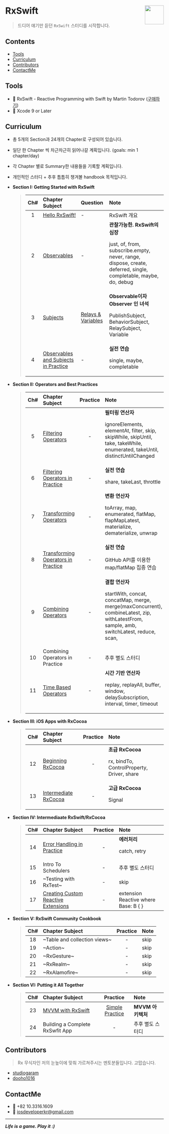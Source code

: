 # RxSwift <img src = "https://github.com/ReactiveX/RxSwift/raw/master/assets/Rx_Logo_M.png" width = 60  align = right> 

>드디어 얘기만 듣던 `RxSwift` 스터디를 시작합니다.

## Contents
* [Tools](https://github.com/fimuxd/RxSwift#tools)
* [Curriculum](https://github.com/fimuxd/RxSwift#curriculum)
* [Contributors](https://github.com/fimuxd/RxSwift#Contributors)
* [ContactMe](https://github.com/fimuxd/RxSwift#ContactMe)

## Tools
* 📕 RxSwift - Reactive Programming with Swift by Martin Todorov ([구매하기](https://store.raywenderlich.com/products/rxswift?_ga=2.88706715.1421367013.1516248812-515082446.1516248812))
* 🔨 Xcode 9 or Later

## Curriculum

* 총 5개의 Section과 24개의 Chapter로 구성되어 있습니다.
* 일단 한 Chapter 씩 차근차근히 읽어나갈 계획입니다. (goals: min 1 chapter/day)
* 각 Chapter 별로 Summary한 내용들을 기록할 계획입니다.
* 개인적인 스터디 + 추후 틈틈히 챙겨볼 handbook 목적입니다.

* **Section I: Getting Started with RxSwift**
	> | Ch# | Chapter Subject | Question | Note | 
	> |:---:| :--- | :--- | :--- |
	> |1|[Hello RxSwift!](https://github.com/fimuxd/RxSwift/blob/master/Lectures/01_HelloRxSwift/Ch.1%20Hello%20RxSwift.md) | - | RxSwift 개요|
	> |2|[Observables](https://github.com/fimuxd/RxSwift/blob/master/Lectures/02_Observables/Ch2.%20Observables.md) | - | **관찰가능한. RxSwift의 심장**<p> just, of, from, subscribe.empty, never, range, dispose, create, deferred, single, completable, maybe, do, debug |
	> |3|[Subjects](https://github.com/fimuxd/RxSwift/blob/master/Lectures/03_Subjects/Ch3.%20Subjects.md) | [Relays & Variables](https://github.com/fimuxd/RxSwift/blob/master/Lectures/03_Subjects/Ch3.%20Homework.md) | **Observable이자 Observer 인 녀석**<p> PublishSubject, BehaviorSubject, RelaySubject, Variable|
	> |4|[Observables and Subjects in Practice](https://github.com/fimuxd/RxSwift/blob/master/Lectures/04_ObservablesAndSubjectsInPractice/Ch4.ObservablesAndSubjectsInPractice.md)| - | **실전 연습**<p>single, maybe, completable |

* **Section II: Operators and Best Practices**
	> | Ch# | Chapter Subject | Practice | Note |
	> |:---:| :--- | :---: | :--- |
	> |5|[Filtering Operators](https://github.com/fimuxd/RxSwift/blob/master/Lectures/05_Filtering%20Operators/Ch5.%20FilteringOperators.md)| - |**필터링 연산자**<p> ignoreElements, elementAt, filter, skip, skipWhile, skipUntil, take, takeWhile, enumerated, takeUntil, distinctUntilChanged|
	> |6|[Filtering Operators in Practice](https://github.com/fimuxd/RxSwift/blob/master/Lectures/06_Filtering%20Operators%20in%20Practice/Ch.6%20Filtering%20Operators%20in%20Practice.md)| - |**실전 연습**<p>share, takeLast, throttle|
	> |7|[Transforming Operators](https://github.com/fimuxd/RxSwift/blob/master/Lectures/07_Transforming%20Operators/CH7_TransformingOperators.md)| - |**변환 연산자**<p> toArray, map, enumerated, flatMap, flapMapLatest, materialize, dematerialize, unwrap|
	> |8|[Transforming Operators in Practice](https://github.com/fimuxd/RxSwift/blob/master/Lectures/08_Transforming%20Operators%20in%20Practice/Ch.8%20Transforming%20Operators%20in%20Practice.md)| - |**실전 연습**<p>GitHub API를 이용한 map/flatMap 집중 연습|
	> |9|[Combining Operators](https://github.com/fimuxd/RxSwift/blob/master/Lectures/09_Combining%20Operators/Ch9.CombiningOperators.md)| - |**결합 연산자**<p> startWith, concat, concatMap, merge, merge(maxConcurrent), combineLatest, zip, withLatestFrom, sample, amb, switchLatest, reduce, scan, |
	> |10|Combining Operators in Practice| - |추후 별도 스터디|
	> |11|[Time Based Operators](https://github.com/fimuxd/RxSwift/blob/master/Lectures/11_Time%20Based%20Operators/Time%20Based%20Operators.md)| - |**시간 기반 연산자**<p> replay, replayAll, buffer, window, delaySubscription, interval, timer, timeout|

* **Section III: iOS Apps with RxCocoa**
	> | Ch# | Chapter Subject | Practice | Note |
	> |:---:| :--- | :---: | :--- |
	> |12|[Beginning RxCocoa](https://github.com/fimuxd/RxSwift/blob/master/Lectures/12_Beginning%20RxCocoa/Ch12.%20Beginning%20RxCocoa.md)| - |**초급 RxCocoa**<p> rx, bindTo, ControlProperty, Driver, share|
	> |13|[Intermediate RxCocoa](https://github.com/fimuxd/RxSwift/blob/master/Lectures/13_Intermediate%20RxCocoa/Ch13.Intermediate%20RxCocoa.md)| - |**고급 RxCocoa**<p> Signal|

* **Section IV: Intermediaate RxSwift/RxCocoa**
	> | Ch# | Chapter Subject | Practice | Note |
	> |:---:| :--- | :---: | :--- |
	> |14|[Error Handling in Practice](https://github.com/fimuxd/RxSwift/blob/master/Lectures/14_Error%20Handling%20in%20Practice/Ch.14%20Error%20Handling%20in%20Practice.md)| - |**에러처리**<p> catch, retry|
	> |15|Intro To Schedulers| - |추후 별도 스터디|
	> |16|~Testing with RxTest~| - |skip|
	> |17|[Creating Custom Reactive Extensions](https://github.com/fimuxd/RxSwift/blob/master/Lectures/17_Creating%20Custom%20Reactive%20Extensions/Ch.17%20Creating%20Custom%20Reactive%20Extensions.md)| - |extension Reactive where Base: B { }|

* **Section V: RxSwift Community Cookbook**
	> | Ch# | Chapter Subject | Practice | Note |
	> |:---:| :--- | :---: | :--- |
	> |18|~Table and collection views~| - |skip|
	> |19|~Action~| - |skip|
	> |20|~RxGesture~| - |skip|
	> |21|~RxRealm~| - |skip|
	> |22|~RxAlamofire~| - |skip|

* **Section VI: Putting it All Together**
	> | Ch# | Chapter Subject | Practice | Note |
	> |:---:| :--- | :---: | :--- |
	> |23|[MVVM with RxSwift](https://github.com/fimuxd/RxSwift/blob/master/Lectures/23_MVVM%20with%20RxSwift/Ch.23%20MVVM%20with%20RxSwift.md)|[Simple Practice](https://github.com/fimuxd/RxSwift/tree/master/Practices/RxSwiftPractice)|**MVVM 아키텍처**|
	> |24|Building a Complete RxSwfit App| - |추후 별도 스터디|

## Contributors

> Rx 무식자인 저의 눈높이에 맞춰 가르쳐주시는 멘토분들입니다. 고맙습니다. 

* [studiogaram](https://github.com/studiogaram)
* [dooho1016](https://github.com/dooho1016)

## ContactMe
* 📱 +82 10.3316.1609
* 📧 iosdeveloperkr@gmail.com

***
***Life is a game. Play it :)***